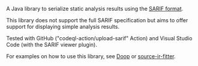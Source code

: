 A Java library to serialize static analysis results using the [SARIF
format](https://rawgit.com/sarif-standard/sarif-spec/master/Static%20Analysis%20Results%20Interchange%20Format%20(SARIF).html).

This library does not support the full SARIF specification but aims to
offer support for displaying simple analysis results.

Tested with GitHub ("codeql-action/upload-sarif" Action) and Visual
Studio Code (with the SARIF viewer plugin).

For examples on how to use this library, see
[Doop](https://bitbucket.org/yanniss/doop) or
[source-ir-fitter](https://github.com/plast-lab/source-ir-fitter/).
